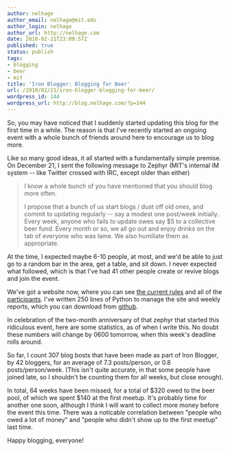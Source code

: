 ```yaml
---
author: nelhage
author_email: nelhage@mit.edu
author_login: nelhage
author_url: http://nelhage.com
date: 2010-02-21T23:09:57Z
published: true
status: publish
tags:
- blogging
- beer
- mit
title: 'Iron Blogger: Blogging for Beer'
url: /2010/02/21/iron-blogger-blogging-for-beer/
wordpress_id: 144
wordpress_url: http://blog.nelhage.com/?p=144
---
```


So, you may have noticed that I suddenly started updating this blog
for the first time in a while. The reason is that I've recently
started an ongoing event with a whole bunch of friends around here to
encourage us to blog more.

Like so many good ideas, it all started with a fundamentally simple
premise. On December 21, I sent the following message to Zephyr (MIT's
internal IM system -- like Twitter crossed with IRC, except older than
either)

<blockquote>
<p>I know a whole bunch of you have mentioned that you should blog more
often.</p>

<p>I propose that a bunch of us start blogs / dust off old ones, and
commit to updating regularly -- say a modest one post/week initially.
Every week, anyone who fails to update owes say $5 to a collective
beer fund. Every month or so, we all go out and enjoy drinks on the
tab of everyone who was lame. We also humiliate them as
appropriate.</p> </blockquote>

At the time, I expected maybe 6-10 people, at most, and we'd be able
to just go to a random bar in the area, get a table, and sit down. I
never expected what followed, which is that I've had 41 other people
create or revive blogs and join the event.

We've got a website now, where you can see [the current rules][rules]
and all of the [participants][participants].  I've written 250 lines
of Python to manage the site and weekly reports, which you can
download from [github][github].

[rules]: http://iron-blogger.mit.edu/the-rules
[participants]: http://iron-blogger.mit.edu/participants/
[github]: http://github.com/nelhage/iron-blogger

In celebration of the two-month anniversary of that zephyr that
started this ridiculous event, here are some statistics, as of when I
write this. No doubt these numbers will change by 0600 tomorrow, when
this week's deadline rolls around.

So far, I count 307 blog bosts that have been made as part of Iron
Blogger, by 42 bloggers, for an average of 7.3 posts/person, or 0.8
posts/person/week. (This isn't quite accurate, in that some people
have joined late, so I shouldn't be counting them for all weeks, but
close enough).

In total, 64 weeks have been missed, for a total of $320 owed to the
beer pool, of which we spent $140 at the first meetup. It's probably
time for another one soon, although I think I will want to collect
more money before the event this time. There was a noticable
correlation between "people who owed a lot of money" and "people who
didn't show up to the first meetup" last time.

Happy blogging, everyone!
